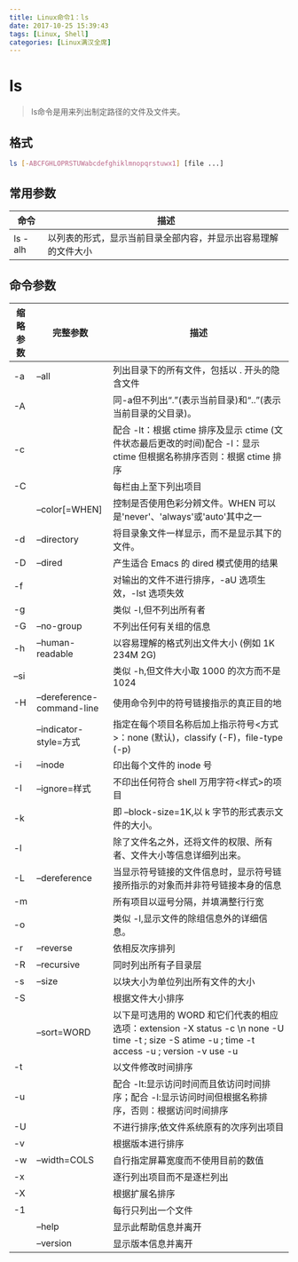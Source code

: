 ```yaml
---
title: Linux命令1：ls
date: 2017-10-25 15:39:43
tags: [Linux, Shell]
categories: [Linux满汉全席]
---
```



# ls

> ls命令是用来列出制定路径的文件及文件夹。

## 格式
```bash
ls [-ABCFGHLOPRSTUWabcdefghiklmnopqrstuwx1] [file ...]
```

## 常用参数

命令 | 描述
---- | ---
ls -alh | 以列表的形式，显示当前目录全部内容，并显示出容易理解的文件大小

## 命令参数

| 缩略参数 | 完整参数  | 描述
| --- | ---- | ----
| -a | –all | 列出目录下的所有文件，包括以 . 开头的隐含文件
| -A | | 同-a但不列出“.”(表示当前目录)和“..”(表示当前目录的父目录)。
| -c | | 配合 -lt：根据 ctime 排序及显示 ctime (文件状态最后更改的时间)配合 -l：显示 ctime 但根据名称排序否则：根据 ctime 排序
| -C | |每栏由上至下列出项目
|  | –color[=WHEN] | 控制是否使用色彩分辨文件。WHEN 可以是'never'、'always'或'auto'其中之一
| -d | –directory | 将目录象文件一样显示，而不是显示其下的文件。
| -D | –dired | 产生适合 Emacs 的 dired 模式使用的结果
| -f | | 对输出的文件不进行排序，-aU 选项生效，-lst 选项失效
| -g | | 类似 -l,但不列出所有者
| -G | –no-group | 不列出任何有关组的信息
| -h | –human-readable | 以容易理解的格式列出文件大小 (例如 1K 234M 2G)
| –si | | 类似 -h,但文件大小取 1000 的次方而不是 1024
| -H | –dereference-command-line | 使用命令列中的符号链接指示的真正目的地
|  | –indicator-style=方式 |指定在每个项目名称后加上指示符号<方式>：none (默认)，classify (-F)，file-type (-p)
| -i | –inode | 印出每个文件的 inode 号
| -I | –ignore=样式 | 不印出任何符合 shell 万用字符<样式>的项目
| -k | | 即 –block-size=1K,以 k 字节的形式表示文件的大小。
| -l | |除了文件名之外，还将文件的权限、所有者、文件大小等信息详细列出来。
| -L | –dereference | 当显示符号链接的文件信息时，显示符号链接所指示的对象而并非符号链接本身的信息
| -m | | 所有项目以逗号分隔，并填满整行行宽
| -o | | 类似 -l,显示文件的除组信息外的详细信息。
| -r | –reverse |  依相反次序排列
| -R | –recursive | 同时列出所有子目录层
| -s | –size | 以块大小为单位列出所有文件的大小
| -S | | 根据文件大小排序
|  | –sort=WORD | 以下是可选用的 WORD 和它们代表的相应选项：extension -X status -c \n none -U time -t ; size -S atime -u ; time -t access -u ; version -v use -u
| -t | | 以文件修改时间排序
| -u | | 配合 -lt:显示访问时间而且依访问时间排序；配合 -l:显示访问时间但根据名称排序，否则：根据访问时间排序
| -U | | 不进行排序;依文件系统原有的次序列出项目
| -v | |根据版本进行排序
| -w | –width=COLS | 自行指定屏幕宽度而不使用目前的数值
| -x | | 逐行列出项目而不是逐栏列出
| -X | | 根据扩展名排序
| -1 | |每行只列出一个文件
| | –help | 显示此帮助信息并离开
| | –version | 显示版本信息并离开
